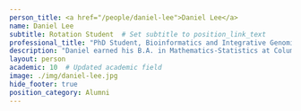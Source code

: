 ```yaml
---
person_title: <a href="/people/daniel-lee">Daniel Lee</a>
name: Daniel Lee
subtitle: Rotation Student  # Set subtitle to position_link_text
professional_title: "PhD Student, Bioinformatics and Integrative Genomics (BIG), Harvard Medical School"
description: "Daniel earned his B.A. in Mathematics-Statistics at Columbia University with a minor in Chemistry. There, he used a computational model called the Cellular Potts Model to study segregation patterns of breast cancer cells under Professor Laura Kaufman."
layout: person
academic: 10  # Updated academic field
image: ./img/daniel-lee.jpg
hide_footer: true
position_category: Alumni
---
```

